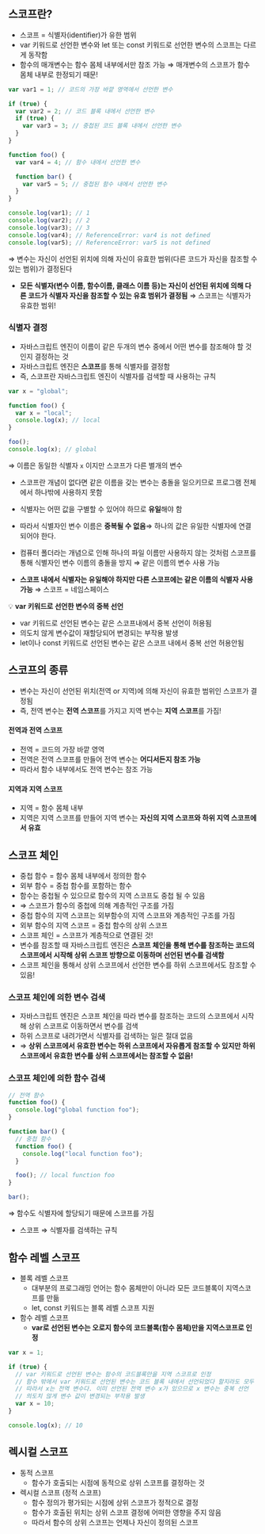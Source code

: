 ## 스코프란?

- 스코프 = 식별자(identifier)가 유한 범위
- var 키워드로 선언한 변수와 let 또는 const 키워드로 선언한 변수의 스코프는 다르게 동작함
- 함수의 매개변수는 함수 몸체 내부에서만 참조 가능 ⇒ 매개변수의 스코프가 함수 몸체 내부로 한정되기 때문!

```jsx
var var1 = 1; // 코드의 가장 바깥 영역에서 선언한 변수

if (true) {
  var var2 = 2; // 코드 블록 내에서 선언한 변수
  if (true) {
    var var3 = 3; // 중첩된 코드 블록 내에서 선언한 변수
  }
}

function foo() {
  var var4 = 4; // 함수 내에서 선언한 변수

  function bar() {
    var var5 = 5; // 중첩된 함수 내에서 선언한 변수
  }
}

console.log(var1); // 1
console.log(var2); // 2
console.log(var3); // 3
console.log(var4); // ReferenceError: var4 is not defined
console.log(var5); // ReferenceError: var5 is not defined
```

⇒ 변수는 자신이 선언된 위치에 의해 자신이 유효한 범위(다른 코드가 자신을 참조할 수 있는 범위)가 결정된다

- **모든 식별자(변수 이름, 함수이름, 클래스 이름 등)는 자신이 선언된 위치에 의해 다른 코드가 식별자 자신을 참조할 수 있는 유효 범위가 결정됨**
  ⇒ 스코프는 식별자가 유효한 범위!

### 식별자 결정

- 자바스크립트 엔진이 이름이 같은 두개의 변수 중에서 어떤 변수를 참조해야 할 것인지 결정하는 것
- 자바스크립트 엔진은 **스코프**를 통해 식별자를 결정함
- 즉, 스코프란 자바스크립트 엔진이 식별자를 검색할 때 사용하는 규칙

```jsx
var x = "global";

function foo() {
  var x = "local";
  console.log(x); // local
}

foo();
console.log(x); // global
```

⇒ 이름은 동일한 식별자 `x` 이지만 스코프가 다른 별개의 변수

- 스코프란 개념이 없다면 같은 이름을 갖는 변수는 충돌을 일으키므로 프로그램 전체에서 하나밖에 사용하지 못함
- 식별자는 어떤 값을 구별할 수 있어야 하므로 **유일**해야 함
- 따라서 식별자인 변수 이름은 **중복될 수 없음**⇒ 하나의 값은 유일한 식별자에 연결되어야 한다.

- 컴퓨터 폴더라는 개념으로 인해 하나의 파일 이름만 사용하지 않는 것처럼 스코프를 통해 식별자인 변수 이름의 충돌을 방지 ⇒ 같은 이름의 변수 사용 가능
- **스코프 내에서 식별자는 유일해야 하지만 다른 스코프에는 같은 이름의 식별자 사용 가능** ⇒ 스코프 = 네임스페이스

💡 **var 키워드로 선언한 변수의 중복 선언**

- var 키워드로 선언된 변수는 같은 스코프내에서 중복 선언이 허용됨
- 의도치 않게 변수값이 재할당되어 변경되는 부작용 발생
- let이나 const 키워드로 선언된 변수는 같은 스코프 내에서 중복 선언 허용안됨

## 스코프의 종류

- 변수는 자신이 선언된 위치(전역 or 지역)에 의해 자신이 유효한 범위인 스코프가 결정됨
- 즉, 전역 변수는 **전역 스코프**를 가지고 지역 변수는 **지역 스코프**를 가짐!

#### 전역과 전역 스코프

- 전역 = 코드의 가장 바깥 영역
- 전역은 전역 스코프를 만들어 전역 변수는 **어디서든지 참조 가능**
- 따라서 함수 내부에서도 전역 변수는 참조 가능

#### 지역과 지역 스코프

- 지역 = 함수 몸체 내부
- 지역은 지역 스코프를 만들어 지역 변수는 **자신의 지역 스코프와 하위 지역 스코프에서 유효**

## 스코프 체인

- 중첩 함수 = 함수 몸체 내부에서 정의한 함수
- 외부 함수 = 중첩 함수를 포함하는 함수
- 함수는 중첩될 수 있으므로 함수의 지역 스코프도 중첩 될 수 있음
- ⇒ 스코프가 함수의 중첩에 의해 계층적인 구조를 가짐
- 중첩 함수의 지역 스코프는 외부함수의 지역 스코프와 계층적인 구조를 가짐
- 외부 함수의 지역 스코프 = 중첩 함수의 상위 스코프
- 스코프 체인 = 스코프가 계층적으로 연결된 것!
- 변수를 참조할 때 자바스크립트 엔진은 **스코프 체인을 통해 변수를 참조하는 코드의 스코프에서 시작해 상위 스코프 방향으로 이동하며 선언된 변수를 검색함**
- 스코프 체인을 통해서 상위 스코프에서 선언한 변수를 하위 스코프에서도 참조할 수 있음!

### 스코프 체인에 의한 변수 검색

- 자바스크립트 엔진은 스코프 체인을 따라 변수를 참조하는 코드의 스코프에서 시작해 상위 스코프로 이동하면서 변수를 검색
- 하위 스코프로 내려가면서 식별자를 검색하는 일은 절대 없음
- ⇒ **상위 스코프에서 유효한 변수는 하위 스코프에서 자유롭게 참조할 수 있지만 하위스코프에서 유효한 변수를 상위 스코프에서는 참조할 수 없음!**

### 스코프 체인에 의한 함수 검색

```jsx
// 전역 함수
function foo() {
  console.log("global function foo");
}

function bar() {
  // 중첩 함수
  function foo() {
    console.log("local function foo");
  }

  foo(); // local function foo
}

bar();
```

⇒ 함수도 식별자에 할당되기 때문에 스코프를 가짐

- 스코프 ⇒ 식별자를 검색하는 규칙

## 함수 레벨 스코프

- 블록 레벨 스코프
  - 대부분의 프로그래밍 언어는 함수 몸체만이 아니라 모든 코드블록이 지역스코프를 만듦
  - let, const 키워드는 블록 레벨 스코프 지원
- 함수 레벨 스코프
  - **var로 선언된 변수는 오로지 함수의 코드블록(함수 몸체)만을 지역스코프로 인정**

```jsx
var x = 1;

if (true) {
  // var 키워드로 선언된 변수는 함수의 코드블록만을 지역 스코프로 인정
  // 함수 밖에서 var 키워드로 선언된 변수는 코드 블록 내에서 선언되었다 할지라도 모두 전역 변수
  // 따라서 x는 전역 변수다. 이미 선언된 전역 변수 x가 있으므로 x 변수는 중복 선언
  // 의도치 않게 변수 값이 변경되는 부작용 발생
  var x = 10;
}

console.log(x); // 10
```

## 렉시컬 스코프

- 동적 스코프
  - 함수가 호출되는 시점에 동적으로 상위 스코프를 결정하는 것
- 렉시컬 스코프 (정적 스코프)
  - 함수 정의가 평가되는 시점에 상위 스코프가 정적으로 결정
  - 함수가 호출된 위치는 상위 스코프 결정에 어떠한 영향을 주지 않음
  - 따라서 함수의 상위 스코프는 언제나 자신이 정의된 스코프
